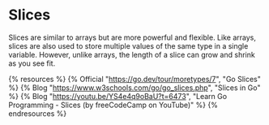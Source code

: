 # Slices

Slices are similar to arrays but are more powerful and flexible. Like arrays, slices are also used to store multiple values of the same type in a single variable. However, unlike arrays, the length of a slice can grow and shrink as you see fit.

{% resources %}
  {% Official "https://go.dev/tour/moretypes/7", "Go Slices" %}
  {% Blog "https://www.w3schools.com/go/go_slices.php", "Slices in Go" %}
  {% Blog "https://youtu.be/YS4e4q9oBaU?t=6473", "Learn Go Programming - Slices (by freeCodeCamp on YouTube)" %}
{% endresources %}
